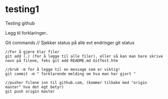 # testing1
Testing github



Legg til forklaringer..


Git commands
    // Sjekker status på alle evt endringer
    git status

    //For å gjøre klar filer
    git add (.) (for å legge til alle filer), eller så kan man bare skrive navn på filene, feks git add README.md GitTest.htm

    //bruk -m for å legge til en message som er viktig!
    git commit -m " forklarende melding om hva man har gjort "

    //pusher filene inn til github.com, (kommer tilbake med "origin master" hva det egt betyr)
    git push origin master